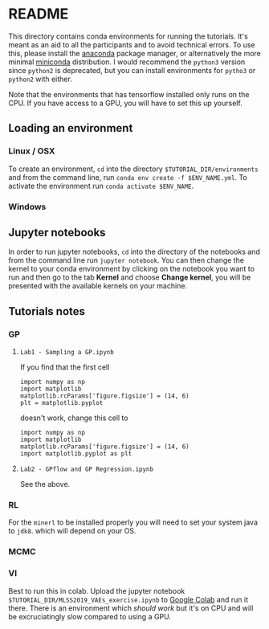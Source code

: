 README
======

This directory contains conda environments for running the tutorials.
It\'s meant as an aid to all the participants and to avoid technical
errors. To use this, please install the
[anaconda](https://docs.anaconda.com/anaconda/install/) package manager,
or alternatively the more minimal
[miniconda](https://docs.conda.io/en/latest/miniconda.html)
distribution. I would recommend the `python3` version since `python2` is
deprecated, but you can install environments for `pytho3` or `python2`
with either.

Note that the environments that has tensorflow installed only runs on
the CPU. If you have access to a GPU, you will have to set this up
yourself.

Loading an environment
----------------------

### Linux / OSX

To create an environment, `cd` into the directory
`$TUTORIAL_DIR/environments` and from the command line, run
`conda env create -f $ENV_NAME.yml`. To activate the environment run
`conda activate $ENV_NAME`.

### Windows

Jupyter notebooks
-----------------

In order to run jupyter notebooks, `cd` into the directory of the
notebooks and from the command line run `jupyter notebook`. You can then
change the kernel to your conda environment by clicking on the notebook
you want to run and then go to the tab **Kernel** and choose **Change
kernel**, you will be presented with the available kernels on your
machine.

Tutorials notes
---------------

### GP

1.  `Lab1 - Sampling a GP.ipynb`

    If you find that the first cell

    ``` {.python}
    import numpy as np
    import matplotlib
    matplotlib.rcParams['figure.figsize'] = (14, 6)
    plt = matplotlib.pyplot
    ```

    doesn\'t work, change this cell to

    ``` {.python}
    import numpy as np
    import matplotlib
    matplotlib.rcParams['figure.figsize'] = (14, 6)
    import matplotlib.pyplot as plt
    ```

2.  `Lab2 - GPflow and GP Regression.ipynb`

    See the above.

### RL

For the `minerl` to be installed properly you will need to set your
system java to `jdk8`. which will depend on your OS.

### MCMC

### VI

Best to run this in colab. Upload the jupyter notebook
`$TUTORIAL_DIR/MLSS2019_VAEs_exercise.ipynb` to [Google
Colab](https://colab.research.google.com/) and run it there. There is an
environment which *should work* but it\'s on CPU and will be
excruciatingly slow compared to using a GPU.
